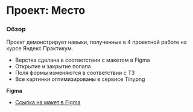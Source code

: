 # Проект: Место

### Обзор
Проект демонстрирует навыки, полученные в 4 проектной работе на курсе Яндекс Практикум.

- Верстка сделана в соответствии с макетом в Figma
- Открытие и закрытие попапа
- Поля формы изменяются в соответствии с ТЗ
- Все картинки оптимизированы в сервисе Tinypng

**Figma**
* [Ссылка на макет в Figma](https://www.figma.com/file/2cn9N9jSkmxD84oJik7xL7/JavaScript.-Sprint-4?node-id=0%3A1)

